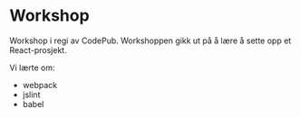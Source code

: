 # Workshop

Workshop i regi av CodePub. Workshoppen gikk ut på å lære å sette opp et React-prosjekt.

Vi lærte om:
* webpack
* jslint
* babel
